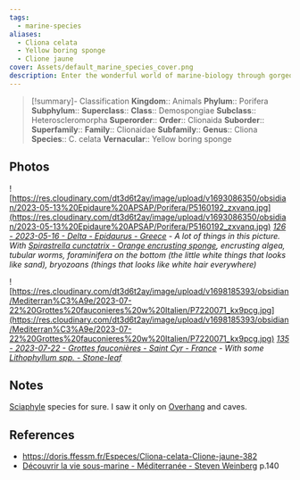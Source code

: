 ```yaml
---
tags:
  - marine-species
aliases:
  - Cliona celata
  - Yellow boring sponge
  - Clione jaune
cover: Assets/default_marine_species_cover.png
description: Enter the wonderful world of marine-biology through gorgeous underwater pictures of marine animals. Porifera are what we're commonly calling sponges. They're animals, right!
---
```

> [!summary]- Classification
**Kingdom**:: Animals
**Phylum**:: Porifera
**Subphylum**::
**Superclass**::
**Class**:: Demospongiae
**Subclass**:: Heteroscleromorpha
**Superorder**::
**Order**:: Clionaida
**Suborder**::
**Superfamily**::
**Family**:: Clionaidae
**Subfamily**::
**Genus**:: Cliona
**Species**:: C. celata
**Vernacular**:: Yellow boring sponge

## Photos
![https://res.cloudinary.com/dt3d6t2ay/image/upload/v1693086350/obsidian/2023-05-13%20Epidaure%20APSAP/Porifera/P5160192_zxvanq.jpg](https://res.cloudinary.com/dt3d6t2ay/image/upload/v1693086350/obsidian/2023-05-13%20Epidaure%20APSAP/Porifera/P5160192_zxvanq.jpg)
*[126 - 2023-05-16 - Delta - Epidaurus - Greece](126%20-%202023-05-16%20-%20Delta%20-%20Epidaurus%20-%20Greece.md) - A lot of things in this picture. With [Spirastrella cunctatrix - Orange encrusting sponge](Spirastrella%20cunctatrix%20-%20Orange%20encrusting%20sponge.md), encrusting algea, tubular worms, foraminifera on the bottom (the little white things that looks like sand), bryozoans (things that looks like white hair everywhere)*

![https://res.cloudinary.com/dt3d6t2ay/image/upload/v1698185393/obsidian/Mediterran%C3%A9e/2023-07-22%20Grottes%20fauconieres%20w%20Italien/P7220071_kx9pcg.jpg](https://res.cloudinary.com/dt3d6t2ay/image/upload/v1698185393/obsidian/Mediterran%C3%A9e/2023-07-22%20Grottes%20fauconieres%20w%20Italien/P7220071_kx9pcg.jpg)
*[135 - 2023-07-22 - Grottes fauconières - Saint Cyr - France](135%20-%202023-07-22%20-%20Grottes%20fauconières%20-%20Saint%20Cyr%20-%20France.md) - With some [Lithophyllum spp. - Stone-leaf](Lithophyllum%20spp.%20-%20Stone-leaf.md)*

## Notes
[Sciaphyle](Sciaphyle.md) species for sure. I saw it only on [Overhang](Overhang.md) and caves. 

## References
- https://doris.ffessm.fr/Especes/Cliona-celata-Clione-jaune-382
- [Découvrir la vie sous-marine - Méditerranée - Steven Weinberg](Découvrir%20la%20vie%20sous-marine%20-%20Méditerranée%20-%20Steven%20Weinberg.md) p.140